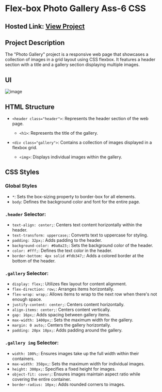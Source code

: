 # Flex-box Photo Gallery Ass-6 CSS

## Hosted Link: [View Project](https://saifulislam05.github.io/flex-box-photo-gallery/)
## Project Description
The "Photo Gallery" project is a responsive web page that showcases a collection of images in a grid layout using CSS flexbox. It features a header section with a title and a gallery section displaying multiple images.
## UI 
![image](https://github.com/saifulislam05/flex-box-photo-gallery/assets/73392705/2bb6c97c-aed6-4a92-8723-cdf7a1590bd4)

## HTML Structure
- `<header class="header">`: Represents the header section of the web page.
  - `<h1>`: Represents the title of the gallery.

- `<div class="gallery">`: Contains a collection of images displayed in a flexbox grid.
  - `<img>`: Displays individual images within the gallery.

## CSS Styles

### Global Styles
- `*`: Sets the box-sizing property to border-box for all elements.
- `body`: Defines the background color and font for the entire page.

### `.header` Selector:
- `text-align: center;`: Centers text content horizontally within the header.
- `text-transform: uppercase;`: Converts text to uppercase for styling.
- `padding: 32px;`: Adds padding to the header.
- `background-color: #0a0a23;`: Sets the background color of the header.
- `color: #fff;`: Defines the text color in the header.
- `border-bottom: 4px solid #fdb347;`: Adds a colored border at the bottom of the header.

### `.gallery` Selector:
- `display: flex;`: Utilizes flex layout for content alignment.
- `flex-direction: row;`: Arranges items horizontally.
- `flex-wrap: wrap;`: Allows items to wrap to the next row when there's not enough space.
- `justify-content: center;`: Centers content horizontally.
- `align-items: center;`: Centers content vertically.
- `gap: 16px;`: Adds spacing between gallery items.
- `max-width: 1400px;`: Sets the maximum width for the gallery.
- `margin: 0 auto;`: Centers the gallery horizontally.
- `padding: 20px 10px;`: Adds padding around the gallery.

### `.gallery img` Selector:
- `width: 100%;`: Ensures images take up the full width within their containers.
- `max-width: 350px;`: Sets the maximum width for individual images.
- `height: 300px;`: Specifies a fixed height for images.
- `object-fit: cover;`: Ensures images maintain aspect ratio while covering the entire container.
- `border-radius: 10px;`: Adds rounded corners to images.

